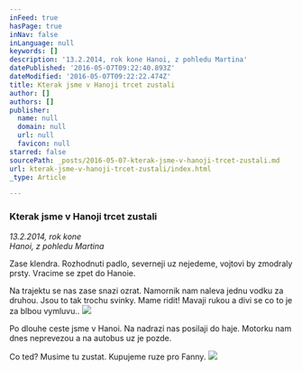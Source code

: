 ```yaml
---
inFeed: true
hasPage: true
inNav: false
inLanguage: null
keywords: []
description: '13.2.2014, rok kone Hanoi, z pohledu Martina'
datePublished: '2016-05-07T09:22:40.893Z'
dateModified: '2016-05-07T09:22:22.474Z'
title: Kterak jsme v Hanoji trcet zustali
author: []
authors: []
publisher:
  name: null
  domain: null
  url: null
  favicon: null
starred: false
sourcePath: _posts/2016-05-07-kterak-jsme-v-hanoji-trcet-zustali.md
url: kterak-jsme-v-hanoji-trcet-zustali/index.html
_type: Article

---
```

### Kterak jsme v Hanoji trcet zustali

_13.2.2014, rok kone  
Hanoi, z pohledu Martina_

Zase klendra. Rozhodnuti padlo, severneji uz nejedeme, vojtovi by zmodraly prsty. Vracime se zpet do Hanoie.

Na trajektu se nas zase snazi ozrat. Namornik nam naleva jednu vodku za druhou. Jsou to tak trochu svinky. Mame ridit! Mavaji rukou a divi se co to je za blbou vymluvu..
![](https://the-grid-user-content.s3-us-west-2.amazonaws.com/3e226ec4-1b7b-4d52-9197-35c2e320fa3a.jpg)

Po dlouhe ceste jsme v Hanoi. Na nadrazi nas posilaji do haje. Motorku nam dnes neprevezou a na autobus uz je pozde.

Co ted? Musime tu zustat. Kupujeme ruze pro Fanny.
![](https://the-grid-user-content.s3-us-west-2.amazonaws.com/6187f358-44bb-4235-8bc5-18b8547d8b7b.jpg)